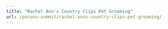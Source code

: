 ```yaml
---
title: "Rachel Ann's Country Clips Pet Grooming"
url: /pocono-summit/rachel-anns-country-clips-pet-grooming/
---
```

